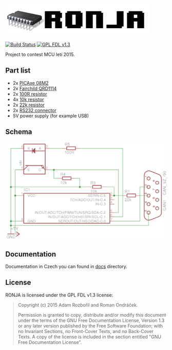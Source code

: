 # ![RONJA](https://raw.githubusercontent.com/ITManie/RONJA/master/artwork/logo.png)

[![Build Status](https://travis-ci.org/ITManie/RONJA.svg?branch=master)](https://travis-ci.org/ITManie/RONJA)
[![GPL FDL v1.3](https://img.shields.io/badge/license-GPL%20FDL%20v1.3-blue.svg)](LICENSE)

Project to contest MCU letí 2015.

## Part list
 - 2x [PICAxe 08M2](http://www.gme.cz/mikrokontroler-picaxe-08m2-p772-029)
 - 2x [Fairchild QRD1114](http://www.gme.cz/qrd1114-p523-265)
 - 2x [100R resistor](http://www.gme.cz/rm-100r-0204-0-4w-1-hitano-p119-398)
 - 4x [10k resistor](http://www.gme.cz/rm-10k-0204-0-4w-1-hitano-p119-396)
 - 2x [22k resistor](http://www.gme.cz/rm-22k-0204-0-4w-1-hitano-p119-407)
 - 2x [RS232 connector](http://www.gme.cz/konektor-can-9-z-p801-040)
 - 5V power supply (for example USB)

## Schema
![Schema](https://raw.githubusercontent.com/ITManie/RONJA/master/eagle/schema.png)

## Documentation
Documentation in Czech you can found in [docs](https://github.com/ITManie/RONJA/tree/master/docs) directory.

## License
RONJA is licensed under the GPL FDL v1.3 license:

 > Copyright (c)  2015  Adam Rozbořil and Roman Ondráček.
 >
 > Permission is granted to copy, distribute and/or modify this document
 > under the terms of the GNU Free Documentation License, Version 1.3
 > or any later version published by the Free Software Foundation;
 > with no Invariant Sections, no Front-Cover Texts, and no Back-Cover Texts.
 > A copy of the license is included in the section entitled "GNU
 > Free Documentation License".
